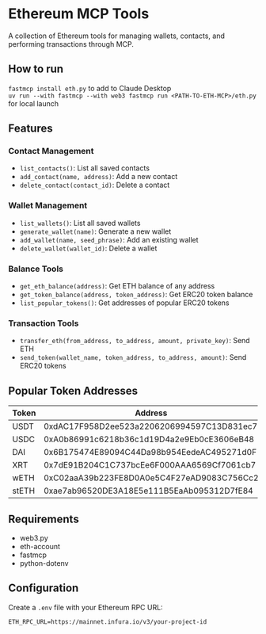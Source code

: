 # Ethereum MCP Tools

A collection of Ethereum tools for managing wallets, contacts, and performing transactions through MCP.

## How to run
`fastmcp install eth.py` to add to Claude Desktop  
`uv run --with fastmcp --with web3 fastmcp run <PATH-TO-ETH-MCP>/eth.py` for local launch

## Features

### Contact Management
- `list_contacts()`: List all saved contacts
- `add_contact(name, address)`: Add a new contact
- `delete_contact(contact_id)`: Delete a contact

### Wallet Management
- `list_wallets()`: List all saved wallets
- `generate_wallet(name)`: Generate a new wallet
- `add_wallet(name, seed_phrase)`: Add an existing wallet
- `delete_wallet(wallet_id)`: Delete a wallet

### Balance Tools
- `get_eth_balance(address)`: Get ETH balance of any address
- `get_token_balance(address, token_address)`: Get ERC20 token balance
- `list_popular_tokens()`: Get addresses of popular ERC20 tokens

### Transaction Tools
- `transfer_eth(from_address, to_address, amount, private_key)`: Send ETH
- `send_token(wallet_name, token_address, to_address, amount)`: Send ERC20 tokens

## Popular Token Addresses

| Token | Address |
|-------|---------|
| USDT  | 0xdAC17F958D2ee523a2206206994597C13D831ec7 |
| USDC  | 0xA0b86991c6218b36c1d19D4a2e9Eb0cE3606eB48 |
| DAI   | 0x6B175474E89094C44Da98b954EedeAC495271d0F |
| XRT   | 0x7dE91B204C1C737bcEe6F000AAA6569Cf7061cb7 |
| wETH  | 0xC02aaA39b223FE8D0A0e5C4F27eAD9083C756Cc2 |
| stETH | 0xae7ab96520DE3A18E5e111B5EaAb095312D7fE84 |

## Requirements
- web3.py
- eth-account
- fastmcp
- python-dotenv

## Configuration

Create a `.env` file with your Ethereum RPC URL:
```
ETH_RPC_URL=https://mainnet.infura.io/v3/your-project-id
```
